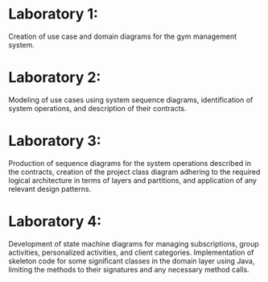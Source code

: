 # Laboratory 1:
Creation of use case and domain diagrams for the gym management system.

# Laboratory 2:
Modeling of use cases using system sequence diagrams, identification of system operations, and description of their contracts.

# Laboratory 3:
Production of sequence diagrams for the system operations described in the contracts, creation of the project class diagram adhering to the required logical architecture in terms of layers and partitions, and application of any relevant design patterns.

# Laboratory 4:
Development of state machine diagrams for managing subscriptions, group activities, personalized activities, and client categories. Implementation of skeleton code for some significant classes in the domain layer using Java, limiting the methods to their signatures and any necessary method calls.
